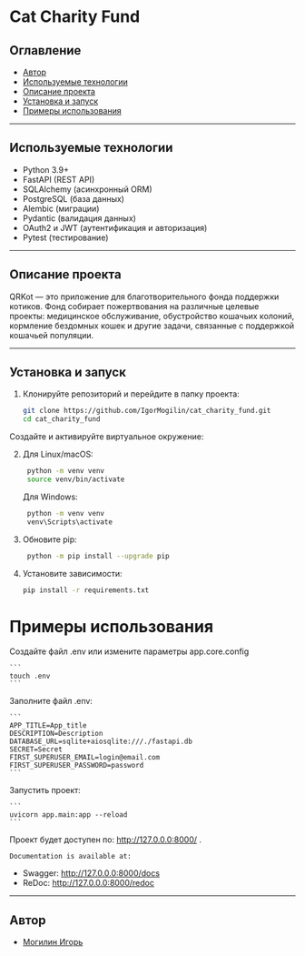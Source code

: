 # Cat Charity Fund

## Оглавление

- [Автор](#автор)  
- [Используемые технологии](#используемые-технологии)  
- [Описание проекта](#описание-проекта)  
- [Установка и запуск](#установка-и-запуск)  
- [Примеры использования](#примеры-использования)  

---

## Используемые технологии

- Python 3.9+
- FastAPI (REST API)
- SQLAlchemy (асинхронный ORM)
- PostgreSQL (база данных)
- Alembic (миграции)
- Pydantic (валидация данных)
- OAuth2 и JWT (аутентификация и авторизация)
- Pytest (тестирование)

---

## Описание проекта

QRKot — это приложение для благотворительного фонда поддержки котиков.
Фонд собирает пожертвования на различные целевые проекты: медицинское обслуживание, обустройство кошачьих колоний, кормление бездомных кошек и другие задачи, связанные с поддержкой кошачьей популяции.

---

## Установка и запуск

1. Клонируйте репозиторий и перейдите в папку проекта:  
   ```bash
   git clone https://github.com/IgorMogilin/cat_charity_fund.git
   cd cat_charity_fund
   ```


Создайте и активируйте виртуальное окружение:

2. Для Linux/macOS:
   ```bash
    python -m venv venv
    source venv/bin/activate
   ```


   Для Windows:
   ```bash
    python -m venv venv
    venv\Scripts\activate
   ```
3. Обновите pip:
   ```bash
    python -m pip install --upgrade pip
   ```
4. Установите зависимости:
   ```bash
   pip install -r requirements.txt
   ```

# Примеры использования

   Создайте файл .env или измените параметры app.core.config

    ```
    touch .env
    ```
   Заполните файл .env:

    ```
    APP_TITLE=App_title
    DESCRIPTION=Description
    DATABASE_URL=sqlite+aiosqlite:///./fastapi.db
    SECRET=Secret
    FIRST_SUPERUSER_EMAIL=login@email.com
    FIRST_SUPERUSER_PASSWORD=password
    ```
   Запустить проект:

    ```
    uvicorn app.main:app --reload
    ```
   Проект будет доступен по: http://127.0.0.0:8000/ .

    Documentation is available at: 
* Swagger: http://127.0.0.0:8000/docs
* ReDoc: http://127.0.0.0:8000/redoc

---

## Автор

- [Могилин Игорь](https://github.com/IgorMogilin)